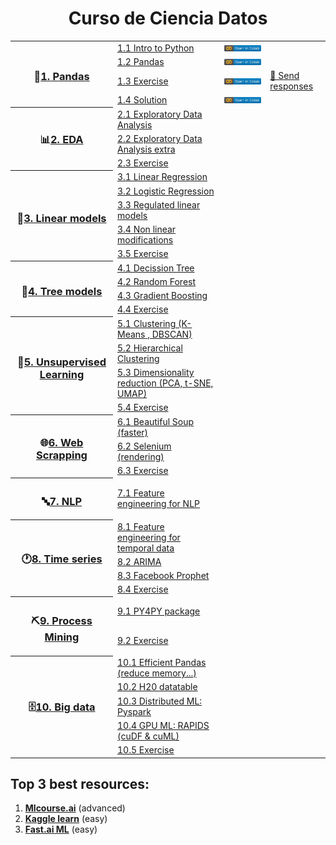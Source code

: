<h1 align="center">Curso de Ciencia Datos</h1>


<table>
  
  <!----------------------------------- 🐼 1. Pandas ----------------------------------->
  <tr>
    <th rowspan="4" width="150"><h3>🐼<a href="/1.%20Python%20y%20Pandas">1. Pandas</a></h3></th>
    <td align="left"><a href="/1.%20Python%20y%20Pandas/1.1%20Python.ipynb">1.1 Intro to Python</a></td>
    <td align="left"><a href="https://colab.research.google.com/github/CenticMurcia/curso-ciencia-datos/blob/master/1.%20Python%20y%20Pandas/1.1%20Python.ipynb"><img src="img/colab.svg"/></a></td>
  </tr>
  <tr>
    <td align="left"><a href="/1.%20Python%20y%20Pandas/1.2%20Pandas.ipynb">1.2 Pandas</a></td>
    <td align="left"><a href="https://colab.research.google.com/github/CenticMurcia/curso-ciencia-datos/blob/master/1.%20Python%20y%20Pandas/1.2%20Pandas.ipynb"><img src="img/colab.svg"/></a></td>
  </tr>
  <tr>
    <td align="left"><a href="/1.%20Python%20y%20Pandas/1.3%20Pandas%20exercise.ipynb">1.3 Exercise</a></td>
    <td align="left"><a href="https://colab.research.google.com/github/CenticMurcia/curso-ciencia-datos/blob/master/1.%20Python%20y%20Pandas/1.3%20Pandas%20exercise.ipynb"><img src="img/colab.svg"/></a></td>
    <td align="left"><a href="https://forms.gle/NivU7hQfvsxysTwz6">📝 Send responses</a> </td>
  </tr>
  <tr>
    <td align="left"><a href="/1.%20Python%20y%20Pandas/1.4%20Pandas%20solution.ipynb">1.4 Solution</a></td>
    <td align="left"><a href="https://colab.research.google.com/github/CenticMurcia/curso-ciencia-datos/blob/master/1.%20Python%20y%20Pandas/1.4%20Pandas%20solution.ipynb"><img src="img/colab.svg"/></a></td>
  </tr>
    
  <!----------------------------------- 📊 2. EDA ----------------------------------->
  <tr>
    <th rowspan="3"><h3>📊<a href="/2.%20EDA">2. EDA</a></h3></th>
    <td align="left"><a href="/2.%20EDA/#">2.1 Exploratory Data Analysis</a></td>
  </tr>
  <tr>
    <td align="left"><a href="/2.%20EDA/#">2.2 Exploratory Data Analysis extra</a></td>
  </tr>
  <tr>
    <td align="left"><a href="/2.%20EDA/#">2.3 Exercise</a></td>
  </tr>
  
  <!----------------------------------- 📏 3. Linear models ----------------------------------->
  <tr>
    <th rowspan="5"><h3>📏<a href="/3.%20Linear%20models">3. Linear models</a></h3></th>
    <td align="left"><a href="3.%20Linear%20models">3.1 Linear Regression</a></td>
  </tr>
  <tr>
    <td align="left"><a href="3.%20Linear%20models">3.2 Logistic Regression</a></td>
  </tr>
    <tr>
    <td align="left"><a href="3.%20Linear%20models">3.3 Regulated linear models</a></td>
  </tr>
    <tr>
    <td align="left"><a href="3.%20Linear%20models">3.4 Non linear modifications</a></td>
  </tr>
  <tr>
    <td align="left"><a href="/1.%20Python%20y%20Pandas/1.3%20Pandas%20exercise.ipynb">3.5 Exercise</a></td>
  </tr>
  
  <!----------------------------------- 🌳 4. Tree models ----------------------------------->
  <tr>
    <th rowspan="4"><h3>🌳<a href="#">4. Tree models</a></h3></th>
    <td align="left"><a href="#">4.1 Decission Tree</a></td>
  </tr>
  <tr>
    <td align="left"><a href="#">4.2 Random Forest</a></td>
  </tr>
    <tr>
    <td align="left"><a href="#">4.3 Gradient Boosting</a></td>
  </tr>
  <tr>
    <td align="left"><a href="#">4.4 Exercise</a></td>
  </tr>

  <!-----------------------------------  🤹 5. Unsupervised Learning ----------------------------------->
  <tr>
    <th rowspan="4"><h3>🤹<a href="#">5. Unsupervised Learning</a></h3></th>
    <td align="left"><a href="/5.%20Web%20scrapping/5.1%20Beautiful%20Soup.ipynb">5.1 Clustering (K-Means , DBSCAN)</a></td>
  </tr>
  <tr>
    <td align="left"><a href="#">5.2 Hierarchical Clustering</a></td>
  </tr>
  <tr>
    <td align="left"><a href="#">5.3 Dimensionality reduction (PCA, t-SNE, UMAP)</a></td>
  </tr>
    <tr>
    <td align="left"><a href="#">5.4 Exercise</a></td>
  </tr>
  
  <!-----------------------------------  🌐 6. Web scrapping ----------------------------------->
  <tr>
    <th rowspan="3"><h3>🌐<a href="#">6. Web Scrapping</a></h3></th>
    <td align="left"><a href="/5.%20Web%20scrapping/5.1%20Beautiful%20Soup.ipynb">6.1 Beautiful Soup (faster)</a></td>
  </tr>
  <tr>
    <td align="left"><a href="#">6.2 Selenium (rendering)</a></td>
  </tr>
  <tr>
    <td align="left"><a href="#">6.3 Exercise</a></td>
  </tr>
  
  <!-----------------------------------  🔤 7. NLP ----------------------------------->
  <tr>
    <th rowspan="1"><h3>🔤<a href="#">7. NLP</a></h3></th>
    <td align="left"><a href="#">7.1 Feature engineering for NLP</a></td>
  </tr>
  
  <!-----------------------------------  🕐 8. Time series ----------------------------------->
  <tr>
    <th rowspan="4"><h3>🕐<a href="#">8. Time series</a></h3></th>
    <td align="left"><a href="#">8.1 Feature engineering for temporal data</a></td>
  </tr>
  <tr>
    <td align="left"><a href="#">8.2 ARIMA</a></td>
  </tr>
  <tr>
    <td align="left"><a href="#">8.3 Facebook Prophet</a></td>
  </tr>
  <tr>
    <td align="left"><a href="#">8.4 Exercise</a></td>
  </tr>
  
  <!---------------------------------  ⛏️ 9. Process Mining --------------------------------->
  <tr>
    <th rowspan="2"><h3>⛏️<a href="#">9. Process Mining</a></h3></th>
    <td align="left"><a href="#">9.1 PY4PY package</a></td>
  </tr>

  <tr>
    <td align="left"><a href="#">9.2 Exercise</a></td>
  </tr>
  
  <!-----------------------------------  🗄️ 10. Big data ----------------------------------->
  <tr>
    <th rowspan="5"><h3>🗄️<a href="#">10. Big data</a></h3></th>
    <td align="left"><a href="#">10.1 Efficient Pandas (reduce memory...)</a></td>
  </tr>
  <tr>
    <td align="left"><a href="#">10.2 H20 datatable</a></td>
  </tr>
  <tr>
    <td align="left"><a href="#">10.3 Distributed ML: Pyspark</a></td>
  </tr>
  <tr>
    <td align="left"><a href="#">10.4 GPU ML: RAPIDS (cuDF & cuML)</a></td>
  </tr>
  <tr>
    <td align="left"><a href="#">10.5 Exercise</a></td>
  </tr>

</table>

<!--
- **Ditributed ML**: Pyspark
  - [A Neanderthal’s Guide to pyspark](https://towardsdatascience.com/a-neanderthals-guide-to-apache-spark-in-python-9ef1f156d427)
  - [collaborative filtering with Pyspark](https://www.kaggle.com/vchulski/tutorial-collaborative-filtering-with-pyspark)
- **ML on the GPU**: RAPIDS (cuDF & cuML)

-->

## Top 3 best resources:
1. [**Mlcourse.ai**](http://mlcourse.ai) (advanced)
2. [**Kaggle learn**](https://www.kaggle.com/learn) (easy)
3. [**Fast.ai ML**](http://course18.fast.ai/ml) (easy)


